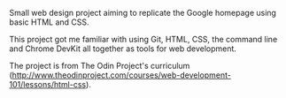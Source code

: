 Small web design project aiming to replicate the Google homepage using basic HTML and CSS.

This project got me familiar with using Git, HTML, CSS, the command line and Chrome DevKit all together as tools for web development.

The project is from The Odin Project's curriculum (http://www.theodinproject.com/courses/web-development-101/lessons/html-css).